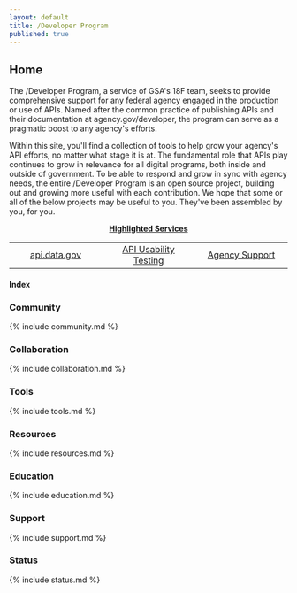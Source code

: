 ```yaml
---
layout: default
title: /Developer Program
published: true
---
```


## Home


The /Developer Program, a service of GSA's 18F team, seeks to provide comprehensive support for any federal agency engaged in the production or use of APIs.  Named after the common practice of publishing APIs and their documentation at agency.gov/developer, the program can serve as a pragmatic boost to any agency's efforts.  

Within this site, you'll find a collection of tools to help grow your agency's API efforts, no matter what stage it is at.  The fundamental role that APIs play continues to grow in relevance for all digital programs, both inside and outside of government.  To be able to respond and grow in sync with agency needs, the entire /Developer Program is an open source project, building out and growing more useful with each contribution.   We hope that some or all of the below projects may be useful to you.  They've been assembled by you, for you.


<div style="text-align: center;"><strong><u>Highlighted Services</u></strong></div>
  
  
<table style="width: 100%;" border="0" cellpadding="2" cellspacing="2">
    <tr>
        <td style="text-align: center; width: 33%;"><a href="http://api.data.gov">api.data.gov</a></td>
        <td style="text-align: center; width: 33%;"><a href="http://pages.18f.gov/API-Usability-Testing">API Usability Testing</a></td>
        <td style="text-align: center; width: 33%;"><a href="http://pages.18f.gov/API-All-the-X/pages/support">Agency Support</a></td>
    </tr>
</table>


#### Index

### Community 

{% include community.md %}

### Collaboration

{% include collaboration.md %}

### Tools 

{% include tools.md %}

### Resources 

{% include resources.md %}

### Education 

{% include education.md %}

### Support

{% include support.md %}

### Status  

{% include status.md %}

